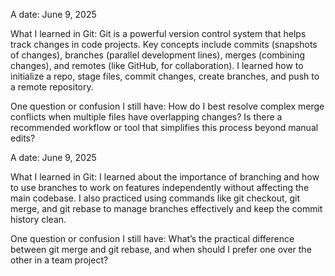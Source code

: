 A date:
June 9, 2025

What I learned in Git:
Git is a powerful version control system that helps track changes in code projects. Key concepts include commits (snapshots of changes), branches (parallel development lines), merges (combining changes), and remotes (like GitHub, for collaboration). I learned how to initialize a repo, stage files, commit changes, create branches, and push to a remote repository.

One question or confusion I still have:
How do I best resolve complex merge conflicts when multiple files have overlapping changes? Is there a recommended workflow or tool that simplifies this process beyond manual edits?

A date:
June 9, 2025

What I learned in Git:
I learned about the importance of branching and how to use branches to work on features independently without affecting the main codebase. I also practiced using commands like git checkout, git merge, and git rebase to manage branches effectively and keep the commit history clean.

One question or confusion I still have:
What’s the practical difference between git merge and git rebase, and when should I prefer one over the other in a team project?